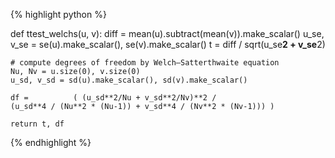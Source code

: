 {% highlight python %}

def ttest_welchs(u, v):
    diff = mean(u).subtract(mean(v)).make_scalar()
    u_se, v_se = se(u).make_scalar(), se(v).make_scalar()
    t = diff / sqrt(u_se**2 + v_se**2)

    # compute degrees of freedom by Welch–Satterthwaite equation
    Nu, Nv = u.size(0), v.size(0)
    u_sd, v_sd = sd(u).make_scalar(), sd(v).make_scalar()

    df =          ( (u_sd**2/Nu + v_sd**2/Nv)**2 /
    (u_sd**4 / (Nu**2 * (Nu-1)) + v_sd**4 / (Nv**2 * (Nv-1))) )

    return t, df

{% endhighlight %}
